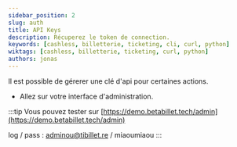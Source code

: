 ```yaml
---
sidebar_position: 2
slug: auth
title: API Keys
description: Récuperez le token de connection.
keywords: [cashless, billetterie, ticketing, cli, curl, python]
wiktags: [cashless, billetterie, ticketing, curl, python]
authors: jonas
---
```


Il est possible de gérerer une clé d'api pour certaines actions.

- Allez sur votre interface d'administration.

:::tip
Vous pouvez tester sur [https://demo.betabillet.tech/admin](https://demo.betabillet.tech/admin)

log / pass : adminou@tibillet.re / miaoumiaou
:::
